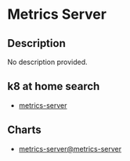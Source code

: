 # Metrics Server

## Description

No description provided.

## k8 at home search

- [metrics-server](https://nanne.dev/k8s-at-home-search/#/metrics-server)

## Charts

- [metrics-server@metrics-server](https://kubernetes-sigs.github.io/metrics-server/)
